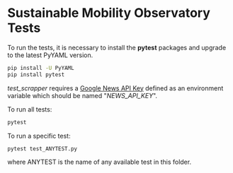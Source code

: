 # Sustainable Mobility Observatory Tests

To run the tests, it is necessary to install the **pytest** packages and upgrade to the latest PyYAML version. 

```bash
pip install -U PyYAML
pip install pytest
```

*test_scrapper* requires a [Google News API Key](https://newsapi.org/s/google-news-api) defined as an environment variable which should be named "*NEWS_API_KEY*".

To run all tests:

```bash
pytest
```

To run a specific test:

```bash
pytest test_ANYTEST.py
```

where ANYTEST is the name of any available test in this folder.
